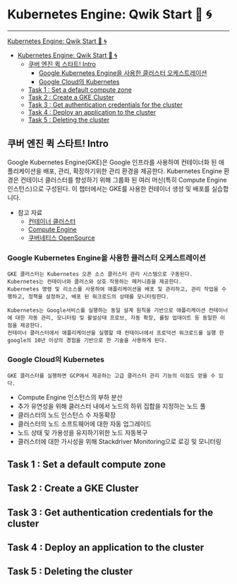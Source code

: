 # Kubernetes Engine: Qwik Start :ship: :cyclone:

--- 

 [Kubernetes Engine: Qwik Start :ship: :cyclone:](#kubernetes-engine-qwik-start-ship-cyclone)
- [Kubernetes Engine: Qwik Start :ship: :cyclone:](#kubernetes-engine-qwik-start-ship-cyclone)
  - [쿠버 엔진 퀵 스타트! Intro](#쿠버-엔진-퀵-스타트-intro)
    - [Google Kubernetes Engine을 사용한 클러스터 오케스트레이션](#google-kubernetes-engine을-사용한-클러스터-오케스트레이션)
    - [Google Cloud의 Kubernetes](#google-cloud의-kubernetes)
  - [Task 1 : Set a default compute zone](#task-1--set-a-default-compute-zone)
  - [Task 2 : Create a GKE Cluster](#task-2--create-a-gke-cluster)
  - [Task 3 : Get authentication credentials for the cluster](#task-3--get-authentication-credentials-for-the-cluster)
  - [Task 4 : Deploy an application to the cluster](#task-4--deploy-an-application-to-the-cluster)
  - [Task 5 : Deleting the cluster](#task-5--deleting-the-cluster)

## 쿠버 엔진 퀵 스타트! Intro
Google Kubernetes Engine(GKE)은 Google 인프라를 사용하여 컨테이너화 된 애플리케이션을 배포, 관리, 확장하기위한 관리 환경을 제공한다.
Kubernetes Engine 환경은 컨테이너 클러스터를 향성하기 위해 그룹화 된 여러 머신(특히 Compute Engine 인스턴스)으로 구성된다.
이 챕터에서는 GKE를 사용한 컨테이너 생성 및 배포를 실습합니다.

- 참고 자료
  -  [컨테이너 클러스터](https://cloud.google.com/kubernetes-engine/docs/concepts/cluster-architecture)
  - [Compute Engine](https://cloud.google.com/compute)
  - [쿠버네티스 OpenSource](https://kubernetes.io/)

### Google Kubernetes Engine을 사용한 클러스터 오케스트레이션
    GKE 클러스터는 Kubernetes 오픈 소스 클러스터 관리 시스템으로 구동된다.
    Kubernetes는 컨테이너와 클러스와 상호 작용하는 메커니즘을 제공한다.
    Kubernetes 명령 및 리소스를 사용하여 애플리케이션을 배포 및 관리하고, 관리 작업을 수행하고, 정책을 설정하고, 배포 된 워크로드의 상태를 모니터링한다.

    Kubernetes는 Google서비스를 실행하는 동일 설계 원칙을 기반으로 애플리케이션 컨테이너에 대한 자동 관리, 모니터링 및 활설상태 프로브, 자동 확장, 롤링 업데이트 등 동일한 이점을 제공한다.
    컨테이너 클러스터에서 애플리케이션을 실행할 때 컨테이너에서 프로덕션 워크로드를 실행 한 google의 10년 이상의 경험을 기반으로 한 기술을 사용하게 된다.

### Google Cloud의 Kubernetes
    GKE 클러스터를 실행하면 GCP에서 제공하는 고급 클러스터 관리 기능의 이점도 얻을 수 있다.
  - Compute Engine 인스턴스의 부하 분산
  - 추가 유연성을 위해 클러스터 내에서 노드의 하위 집합을 지정하는 노드 풀
  - 클러스터의 노드 인스턴스 수 자동확장
  - 클러스터의 노드 소프트웨어에 대한 자동 업그레이드
  - 노드 상태 및 가용성을 유지하기위한 노드 자동복구
  - 클러스터에 대한 가시성을 위해 Stackdriver Monitoring으로 로깅 및 모니터링

## Task 1 : Set a default compute zone

## Task 2 : Create a GKE Cluster

## Task 3 : Get authentication credentials for the cluster

## Task 4 : Deploy an application to the cluster

## Task 5 : Deleting the cluster